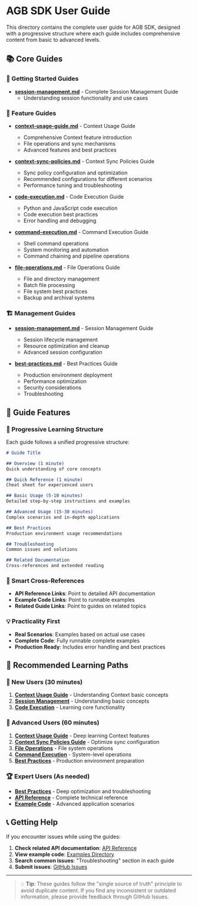 # AGB SDK User Guide

This directory contains the complete user guide for AGB SDK, designed with a progressive structure where each guide includes comprehensive content from basic to advanced levels.

## 📚 Core Guides

### 🚀 Getting Started Guides
- **[session-management.md](session-management.md)** - Complete Session Management Guide
  - Understanding session functionality and use cases

### 🔧 Feature Guides
- **[context-usage-guide.md](context-usage-guide.md)** - Context Usage Guide
  - Comprehensive Context feature introduction
  - File operations and sync mechanisms
  - Advanced features and best practices

- **[context-sync-policies.md](context-sync-policies.md)** - Context Sync Policies Guide
  - Sync policy configuration and optimization
  - Recommended configurations for different scenarios
  - Performance tuning and troubleshooting

- **[code-execution.md](code-execution.md)** - Code Execution Guide
  - Python and JavaScript code execution
  - Code execution best practices
  - Error handling and debugging

- **[command-execution.md](command-execution.md)** - Command Execution Guide
  - Shell command operations
  - System monitoring and automation
  - Command chaining and pipeline operations

- **[file-operations.md](file-operations.md)** - File Operations Guide
  - File and directory management
  - Batch file processing
  - File system best practices
  - Backup and archival systems

### 🏗️ Management Guides
- **[session-management.md](session-management.md)** - Session Management Guide
  - Session lifecycle management
  - Resource optimization and cleanup
  - Advanced session configuration

- **[best-practices.md](best-practices.md)** - Best Practices Guide
  - Production environment deployment
  - Performance optimization
  - Security considerations
  - Troubleshooting

## 📖 Guide Features

### 🎯 Progressive Learning Structure
Each guide follows a unified progressive structure:

```markdown
# Guide Title

## Overview (1 minute)
Quick understanding of core concepts

## Quick Reference (1 minute)
Cheat sheet for experienced users

## Basic Usage (5-10 minutes)
Detailed step-by-step instructions and examples

## Advanced Usage (15-30 minutes)
Complex scenarios and in-depth applications

## Best Practices
Production environment usage recommendations

## Troubleshooting
Common issues and solutions

## Related Documentation
Cross-references and extended reading
```

### 🔗 Smart Cross-References
- **API Reference Links**: Point to detailed API documentation
- **Example Code Links**: Point to runnable examples
- **Related Guide Links**: Point to guides on related topics

### 💡 Practicality First
- **Real Scenarios**: Examples based on actual use cases
- **Complete Code**: Fully runnable complete examples
- **Production Ready**: Includes error handling and best practices

## 🎯 Recommended Learning Paths

### 👋 New Users (30 minutes)
1. **[Context Usage Guide](context-usage-guide.md)** - Understanding Context basic concepts
2. **[Session Management](session-management.md)** - Understanding basic concepts
3. **[Code Execution](code-execution.md)** - Learning core functionality

### 🚀 Advanced Users (60 minutes)
1. **[Context Usage Guide](context-usage-guide.md)** - Deep learning Context features
2. **[Context Sync Policies Guide](context-sync-policies.md)** - Optimize sync configuration
3. **[File Operations](file-operations.md)** - File system operations
4. **[Command Execution](command-execution.md)** - System-level operations
5. **[Best Practices](best-practices.md)** - Production environment preparation

### 🏆 Expert Users (As needed)
- **[Best Practices](best-practices.md)** - Deep optimization and troubleshooting
- **[API Reference](../api-reference/README.md)** - Complete technical reference
- **[Example Code](../examples/README.md)** - Advanced application scenarios

## 📞 Getting Help

If you encounter issues while using the guides:

1. **Check related API documentation**: [API Reference](../api-reference/README.md)
2. **View example code**: [Examples Directory](../examples/README.md)
3. **Search common issues**: "Troubleshooting" section in each guide
4. **Submit issues**: [GitHub Issues](https://github.com/agbcloud/agbcloud-sdk/issues)

---

> 💡 **Tip**: These guides follow the "single source of truth" principle to avoid duplicate content. If you find any inconsistent or outdated information, please provide feedback through GitHub Issues.